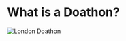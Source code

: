 <!-- Note: This page is intended to describe doathons & sell the idea -->

# What is a Doathon?

![London Doathon](https://github.com/sparcopen/do-a-doathon/blob/master/assets/doathon_london.jpg?raw=true)
